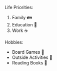 Life Priorities:
  1) Family 👪
  2) Education 🏫
  3) Work ☕

Hobbies: 
  - Board Games 🎲
  - Outside Activities 🌲
  - Reading Books 📖
